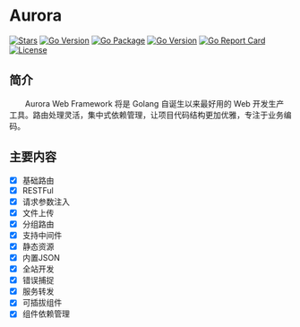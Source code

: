 # Aurora
[![Stars](https://img.shields.io/github/stars/aurora-go/aurora)](https://github.com/aurora-go/aurora)
[![Go Version](https://img.shields.io/badge/v0.4.7-releases-blue)](https://github.com/aurora-go/aurora/releases/tag/v0.4.7)
[![Go Package](https://img.shields.io/badge/Doc-pkg-brightgreen)](https://pkg.go.dev/github.com/aurora-go/aurora)
[![Go Version](https://img.shields.io/badge/go1.18-version-orange)](https://golang.google.cn/)
[![Go Report Card](https://goreportcard.com/badge/github.com/aurora-go/aurora)](https://goreportcard.com/report/github.com/aurora-go/aurora)
[![License](https://img.shields.io/github/license/aurora-go/aurora)](https://github.com/aurora-go/aurora/blob/future/LICENSE)
## 简介
&emsp;&emsp;Aurora Web Framework 将是 Golang 自诞生以来最好用的 Web 开发生产工具。路由处理灵活，集中式依赖管理，让项目代码结构更加优雅，专注于业务编码。

## 主要内容
- [X]  基础路由
- [X]  RESTFul
- [X]  请求参数注入
- [X]  文件上传
- [X]  分组路由
- [X]  支持中间件
- [X]  静态资源
- [X]  内置JSON
- [x]  全站开发
- [X]  错误捕捉
- [X]  服务转发
- [X]  可插拔组件
- [X]  组件依赖管理